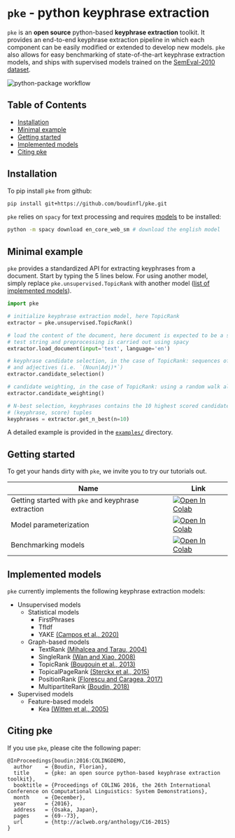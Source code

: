 # `pke` - python keyphrase extraction

`pke` is an **open source** python-based **keyphrase extraction** toolkit. It
provides an end-to-end keyphrase extraction pipeline in which each component can
be easily modified or extended to develop new models. `pke` also allows for 
easy benchmarking of state-of-the-art keyphrase extraction models, and 
ships with supervised models trained on the
[SemEval-2010 dataset](http://aclweb.org/anthology/S10-1004).

![python-package workflow](https://github.com/boudinfl/pke/actions/workflows/python-package.yml/badge.svg)

## Table of Contents

* [Installation](#installation)
* [Minimal example](#minimal-example)
* [Getting started](#getting-started)
* [Implemented models](#implemented-models)
* [Citing pke](#citing-pke)

## Installation

To pip install `pke` from github:

```bash
pip install git+https://github.com/boudinfl/pke.git
```

`pke` relies on `spacy` for text processing and requires [models](https://spacy.io/usage/models) to be installed: 

```bash
python -m spacy download en_core_web_sm # download the english model
```

## Minimal example

`pke` provides a standardized API for extracting keyphrases from a document.
Start by typing the 5 lines below. For using another model, simply replace
`pke.unsupervised.TopicRank` with another model ([list of implemented models](#implemented-models)).

```python
import pke

# initialize keyphrase extraction model, here TopicRank
extractor = pke.unsupervised.TopicRank()

# load the content of the document, here document is expected to be a simple 
# test string and preprocessing is carried out using spacy
extractor.load_document(input='text', language='en')

# keyphrase candidate selection, in the case of TopicRank: sequences of nouns
# and adjectives (i.e. `(Noun|Adj)*`)
extractor.candidate_selection()

# candidate weighting, in the case of TopicRank: using a random walk algorithm
extractor.candidate_weighting()

# N-best selection, keyphrases contains the 10 highest scored candidates as
# (keyphrase, score) tuples
keyphrases = extractor.get_n_best(n=10)
```

A detailed example is provided in the [`examples/`](examples/) directory.

## Getting started

To get your hands dirty with `pke`, we invite you to try our tutorials out.

|                          Name                   |     Link     |
| ----------------------------------------------  |  ----------  |
| Getting started with `pke` and keyphrase extraction | [![Open In Colab](https://colab.research.google.com/assets/colab-badge.svg)](https://colab.research.google.com/github/keyphrasification/hands-on-with-pke/blob/main/part-1-graph-based-keyphrase-extraction.ipynb) |
| Model parameterization                          | [![Open In Colab](https://colab.research.google.com/assets/colab-badge.svg)](https://colab.research.google.com/github/keyphrasification/hands-on-with-pke/blob/main/part-2-parameterization.ipynb) |
| Benchmarking models                             | [![Open In Colab](https://colab.research.google.com/assets/colab-badge.svg)](https://colab.research.google.com/github/keyphrasification/hands-on-with-pke/blob/main/part-3-benchmarking-models.ipynb) |

## Implemented models

`pke` currently implements the following keyphrase extraction models:

* Unsupervised models
  * Statistical models
    * FirstPhrases
    * TfIdf
    * YAKE [(Campos et al., 2020)](https://doi.org/10.1016/j.ins.2019.09.013)
  * Graph-based models
    * TextRank [(Mihalcea and Tarau, 2004)](http://www.aclweb.org/anthology/W04-3252.pdf)
    * SingleRank  [(Wan and Xiao, 2008)](http://www.aclweb.org/anthology/C08-1122.pdf)
    * TopicRank [(Bougouin et al., 2013)](http://aclweb.org/anthology/I13-1062.pdf)
    * TopicalPageRank [(Sterckx et al., 2015)](http://users.intec.ugent.be/cdvelder/papers/2015/sterckx2015wwwb.pdf)
    * PositionRank [(Florescu and Caragea, 2017)](http://www.aclweb.org/anthology/P17-1102.pdf)
    * MultipartiteRank [(Boudin, 2018)](https://arxiv.org/abs/1803.08721)
* Supervised models
  * Feature-based models
    * Kea [(Witten et al., 2005)](https://www.cs.waikato.ac.nz/ml/publications/2005/chap_Witten-et-al_Windows.pdf)

## Citing pke

If you use `pke`, please cite the following paper:

```
@InProceedings{boudin:2016:COLINGDEMO,
  author    = {Boudin, Florian},
  title     = {pke: an open source python-based keyphrase extraction toolkit},
  booktitle = {Proceedings of COLING 2016, the 26th International Conference on Computational Linguistics: System Demonstrations},
  month     = {December},
  year      = {2016},
  address   = {Osaka, Japan},
  pages     = {69--73},
  url       = {http://aclweb.org/anthology/C16-2015}
}
```
